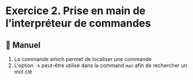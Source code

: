 # Exercice 2. Prise en main de l’interpréteur de commandes

## :closed_book: Manuel

1. La commande which permet de localiser une commande
2. L'option `-k` peut-être utilisé dans la command `man` afin de rechercher un mot clé

